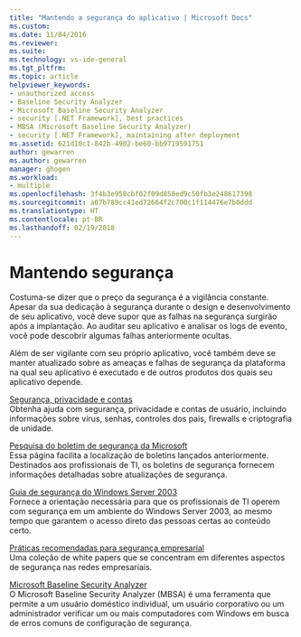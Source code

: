 ```yaml
---
title: "Mantendo a segurança do aplicativo | Microsoft Docs"
ms.custom: 
ms.date: 11/04/2016
ms.reviewer: 
ms.suite: 
ms.technology: vs-ide-general
ms.tgt_pltfrm: 
ms.topic: article
helpviewer_keywords:
- unauthorized access
- Baseline Security Analyzer
- Microsoft Baseline Security Analyzer
- security [.NET Framework], best practices
- MBSA (Microsoft Baseline Security Analyzer)
- security [.NET Framework], maintaining after deployment
ms.assetid: 621d10c1-842b-4902-be60-bb9719591751
author: gewarren
ms.author: gewarren
manager: ghogen
ms.workload:
- multiple
ms.openlocfilehash: 3f4b3e958cbf02f09d850ed9c50fb3e248617398
ms.sourcegitcommit: a07b789cc41ed72664f2c700c1f114476e7b0ddd
ms.translationtype: HT
ms.contentlocale: pt-BR
ms.lasthandoff: 02/19/2018
---
```

# <a name="maintaining-security"></a>Mantendo segurança

Costuma-se dizer que o preço da segurança é a vigilância constante. Apesar da sua dedicação à segurança durante o design e desenvolvimento de seu aplicativo, você deve supor que as falhas na segurança surgirão após a implantação. Ao auditar seu aplicativo e analisar os logs de evento, você pode descobrir algumas falhas anteriormente ocultas.  
  
 Além de ser vigilante com seu próprio aplicativo, você também deve se manter atualizado sobre as ameaças e falhas de segurança da plataforma na qual seu aplicativo é executado e de outros produtos dos quais seu aplicativo depende.  
  
 [Segurança, privacidade e contas](http://go.microsoft.com/fwlink/?LinkId=72881)  
 Obtenha ajuda com segurança, privacidade e contas de usuário, incluindo informações sobre vírus, senhas, controles dos pais, firewalls e criptografia de unidade.  
  
 [Pesquisa do boletim de segurança da Microsoft](http://go.microsoft.com/fwlink/?LinkId=110396)  
 Essa página facilita a localização de boletins lançados anteriormente. Destinados aos profissionais de TI, os boletins de segurança fornecem informações detalhadas sobre atualizações de segurança.  
  
 [Guia de segurança do Windows Server 2003](http://go.microsoft.com/fwlink/?LinkId=65300)  
 Fornece a orientação necessária para que os profissionais de TI operem com segurança em um ambiente do Windows Server 2003, ao mesmo tempo que garantem o acesso direto das pessoas certas ao conteúdo certo.  
  
 [Práticas recomendadas para segurança empresarial](http://go.microsoft.com/fwlink/?LinkId=72879)  
 Uma coleção de white papers que se concentram em diferentes aspectos de segurança nas redes empresariais.  
  
 [Microsoft Baseline Security Analyzer](http://go.microsoft.com/fwlink/?LinkId=9173)  
 O Microsoft Baseline Security Analyzer (MBSA) é uma ferramenta que permite a um usuário doméstico individual, um usuário corporativo ou um administrador verificar um ou mais computadores com Windows em busca de erros comuns de configuração de segurança.